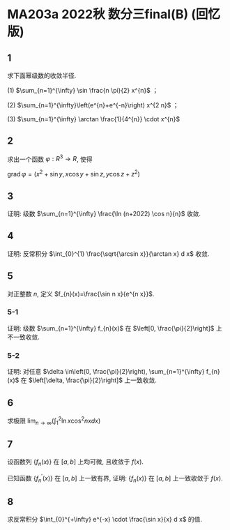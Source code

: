 # MA203a 2022秋 数分三final(B) (回忆版)

## 1

求下面幂级数的收敛半径.

(1) $\sum_{n=1}^{\infty} \sin \frac{n \pi}{2} x^{n}$ ；

(2) $\sum_{n=1}^{\infty}\left(e^{n}+e^{-n}\right) x^{2 n}$ ；

(3) $\sum_{n=1}^{\infty} \arctan \frac{1}{4^{n}} \cdot x^{n}$

## 2

求出一个函数 $\varphi: R^{3} \rightarrow R$, 使得

$\operatorname{grad} \varphi=\left(x^{2}+\sin y, x \cos y+\sin z, y \cos z+z^{2}\right)$

## 3

证明: 级数 $\sum_{n=1}^{\infty} \frac{\ln (n+2022) \cos n}{n}$ 收敛.

## 4

证明: 反常积分 $\int_{0}^{1} \frac{\sqrt{\arcsin x}}{\arctan x} d x$ 收敛.

## 5

对正整数 $n$, 定义 $f_{n}(x)=\frac{\sin n x}{e^{n x}}$.

### 5-1

证明: 级数 $\sum_{n=1}^{\infty} f_{n}(x)$ 在 $\left[0, \frac{\pi}{2}\right]$ 上不一致收敛.

### 5-2

证明: 对任意 $\delta \in\left(0, \frac{\pi}{2}\right), \sum_{n=1}^{\infty} f_{n}(x)$ 在 $\left[\delta, \frac{\pi}{2}\right]$ 上一致收敛.

## 6

求极限 $\lim_{n \rightarrow \infty}\left(\int_{1}^{2} \ln x \cos ^{2} n x d x\right)$

## 7

设函数列 $\left\{f_{n}(x)\right\}$ 在 $[a, b]$ 上均可微, 且收敛于 $f(x)$.

已知函数 $\left\{f_{n}^{\prime}(x)\right\}$ 在 $[a, b]$ 上一致有界, 证明: $\left\{f_{n}(x)\right\}$ 在 $[a, b]$ 上一致收敛于 $f(x)$.

## 8

求反常积分 $\int_{0}^{+\infty} e^{-x} \cdot \frac{\sin x}{x} d x$ 的值.
